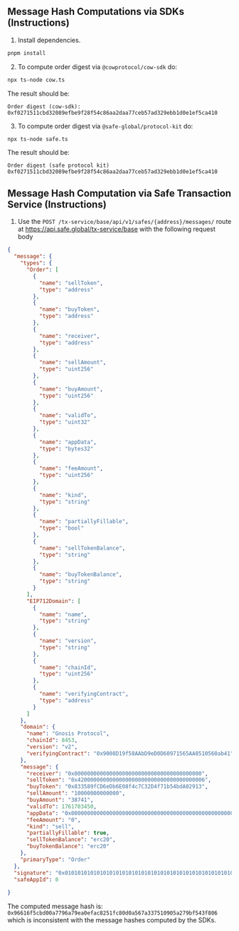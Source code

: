 ## Message Hash Computations via SDKs (Instructions)
1. Install dependencies.
```bash
pnpm install
```

2. To compute order digest via `@cowprotocol/cow-sdk` do:
```bash
npx ts-node cow.ts
```

The result should be:
```
Order digest (cow-sdk): 0xf0271511cbd32089efbe9f28f54c86aa2daa77ceb57ad329ebb1d0e1ef5ca410
```

3. To compute order digest via `@safe-global/protocol-kit` do:
```
npx ts-node safe.ts
```

The result should be:
```
Order digest (safe protocol kit) 0xf0271511cbd32089efbe9f28f54c86aa2daa77ceb57ad329ebb1d0e1ef5ca410
```

## Message Hash Computation via Safe Transaction Service (Instructions)
1. Use the `POST /tx-service/base/api/v1/safes/{address}/messages/` route at https://api.safe.global/tx-service/base with the following request body
```json
{
  "message": {
    "types": {
      "Order": [
        {
          "name": "sellToken",
          "type": "address"
        },
        {
          "name": "buyToken",
          "type": "address"
        },
        {
          "name": "receiver",
          "type": "address"
        },
        {
          "name": "sellAmount",
          "type": "uint256"
        },
        {
          "name": "buyAmount",
          "type": "uint256"
        },
        {
          "name": "validTo",
          "type": "uint32"
        },
        {
          "name": "appData",
          "type": "bytes32"
        },
        {
          "name": "feeAmount",
          "type": "uint256"
        },
        {
          "name": "kind",
          "type": "string"
        },
        {
          "name": "partiallyFillable",
          "type": "bool"
        },
        {
          "name": "sellTokenBalance",
          "type": "string"
        },
        {
          "name": "buyTokenBalance",
          "type": "string"
        }
      ],
      "EIP712Domain": [
        {
          "name": "name",
          "type": "string"
        },
        {
          "name": "version",
          "type": "string"
        },
        {
          "name": "chainId",
          "type": "uint256"
        },
        {
          "name": "verifyingContract",
          "type": "address"
        }
      ]
    },
    "domain": {
      "name": "Gnosis Protocol",
      "chainId": 8453,
      "version": "v2",
      "verifyingContract": "0x9008D19f58AAbD9eD0D60971565AA8510560ab41"
    },
    "message": {
      "receiver": "0x0000000000000000000000000000000000000000",
      "sellToken": "0x4200000000000000000000000000000000000006",
      "buyToken": "0x833589fCD6eDb6E08f4c7C32D4f71b54bdA02913",
      "sellAmount": "10000000000000", 
      "buyAmount": "38741",
      "validTo": 1761703450,
      "appData": "0x0000000000000000000000000000000000000000000000000000000000000000",
      "feeAmount": "0",
      "kind": "sell",
      "partiallyFillable": true,
      "sellTokenBalance": "erc20",
      "buyTokenBalance": "erc20"
    },
    "primaryType": "Order"
  },
  "signature": "0x0101010101010101010101010101010101010101010101010101010101010101010101010101010101010101010101010101010101010101010101010101010101010101010101010101010101010101",
  "safeAppId": 0
   
}
```

The computed message hash is: `0x96616f5cbd00a7796a79ea0efac8251fc80d0a567a337510905a279bf543f806` which is inconsistent with the message hashes computed by the SDKs. 

